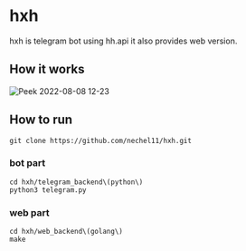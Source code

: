 # hxh
hxh is telegram bot using hh.api it also provides web version.

## How it works

![Peek 2022-08-08 12-23](https://user-images.githubusercontent.com/91884862/183387612-760f5417-743d-49eb-80be-fd9d432853d0.gif)

## How to run 
```
git clone https://github.com/nechel11/hxh.git
```
### bot part
```
cd hxh/telegram_backend\(python\)
python3 telegram.py
```
### web part
```
cd hxh/web_backend\(golang\)
make
```
